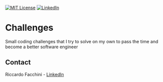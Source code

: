 [![MIT License][license-shield]][license-url]
[![LinkedIn][linkedin-shield]][linkedin-url]

# Challenges
Small coding challenges that I try to solve on my own to pass the time and become a better software engineer


<!-- CONTACT -->
## Contact

Riccardo Facchini - [LinkedIn](https://www.linkedin.com/in/riccardo-facchini-1a8206194/)

<!-- MARKDOWN LINKS & IMAGES -->
<!-- https://www.markdownguide.org/basic-syntax/#reference-style-links -->
[contributors-shield]: https://img.shields.io/github/contributors/Riccardo95Facchini/Challenges
[license-shield]: https://img.shields.io/github/license/Riccardo95Facchini/Challenges
[license-url]: https://github.com/Riccardo95Facchini/Challenges/blob/main/LICENSE
[linkedin-shield]: https://img.shields.io/badge/-LinkedIn-black.svg?style=flat-square&logo=linkedin&colorB=555
[linkedin-url]: https://www.linkedin.com/in/riccardo95facchini/